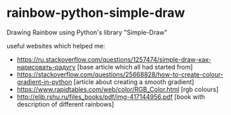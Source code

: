 # rainbow-python-simple-draw
Drawing Rainbow using Python's library "Simple-Draw"

useful websites which helped me:
- https://ru.stackoverflow.com/questions/1257474/simple-draw-как-нарисовать-радугу [base article which all had started from]
- https://stackoverflow.com/questions/25668828/how-to-create-colour-gradient-in-python [article about creating a smooth gradient]
- https://www.rapidtables.com/web/color/RGB_Color.html [rgb colours]
- http://elib.rshu.ru/files_books/pdf/img-417144956.pdf [book with description of different rainbows]
